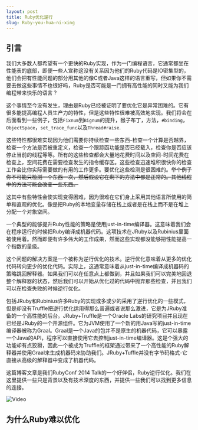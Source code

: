 ```yaml
---
layout: post
title: Ruby优化逆行
slug: Ruby-you-hua-ni-xing
---
```

## 引言

我们大多数人都希望有一个更快的Ruby实现，作为一门编程语言，它通常都坐在性能表的底部，即便一些人宣称这没有关系因为他们的Ruby代码是IO密集型的，他们会把有性能问题的部分用其他的像C或者Java这样的语言重写，但如果你不需要去做这些事情不也很好吗，Ruby是否可能是一门拥有高性能的同时又能为我们编程带来快乐的语言？

这个事情至今没有发生，理由是Ruby已经被证明了要优化它是异常困难的。它有很多能提高编程人员生产力的特性，但是这些特性很难被高效地实现。我们将会在后面看到一些例子，包括`Fixnum`到`Bignum`的提升，猴子布丁，方法，`#binding`，`ObjectSpace`，`set_trace_func`以及`Thread#raise`.

这些特性都很难实现因为他们需要你持续检查一些东西-检查一个计算是否越界，检查一个方法是否被重定义，检查一个跟踪函功能是否已经载入，检查你是否应该停止当前的线程等等。所有的这些检查都会大量地花费时间以及空间-时间花费在检查上，空间花费在需要检查发生的指令缓存区。这些检查迅速堆积很快你的检查工作会比你实际需要做的有用的工作更多。要优化这些检测是很困难的。~~举个例子你不可能只检测一个东西一次，然后假设它在剩下的方法中都是正常的。其他线程中的方法可能会改变一些东西。~~

这其中有些特性会使实现变得困难，因为很难在它们身上采用其他语言所使用的简单和直观的优化。像是把Ruby的本地变量存储在栈上或者是在栈上而不是在堆上分配一个对象空间。

一个典型的能够提升Ruby性能的策略是使用just-in-time编译器。这意味着我们会在程序运行的时候把Ruby编译成机器代码。这项技术在JRuby以及Rubinius里面被使用着。然而即便有许多伟大的工作成果，然而这些实现都没能够把性能提高一个指数的量级。

这个问题的解决方案是一个被称为逆行优化的技术。逆行优化意味着从更多的优化代码转向更少的优化代码。实际上，这通常意味着从just-in-time编译成机器码的策略跳回解释器。如果我们可以在任意点上都做到，并且如果我们可以完美地回退整个解释器的状态，然后我们可以开始从优化过的代码中抛弃那些检查，并且我们可以在检查失败的时候逆行优化。

包括JRuby和Rubinius许多Ruby的实现或多或少的采用了逆行优化的一些模式，但是却没有Truffle把逆行优化运用得那么普遍或者说那么激进，它是为JRuby准备的一个高性能的后台。JRuby+Truffle是一个Oracle Labs的研究项目并且现在已经是JRuby的一个开源组件。它为JVM使用了一个新的用Java写的just-in-time编译器被称为Graal。Graal是一个Java的包并不是原生的机器代码，它可以暴露一个Java的API，程序可以直接使用它去控制just-in-time编译器。这是个强大的功能却有点狡猾，因此一个被成为Truffle的框架通过带来了一个高性能的Ruby解释器并使用Graal来生成机器码来协助我们。JRuby+Tuffle并没有字节码格式-它直接从高级的解释器中变成了机器代码。

这篇博客文章是我们RubyConf 2014 Talk的一个好伴侣，Ruby逆行优化。我们在这里提供一些只是背景以及有技术深度的东西，并提供一些我们可以找到更多信息的连接。

![Video](https://youtu.be/z-YVygbDHLE)

## 为什么Ruby难以优化
